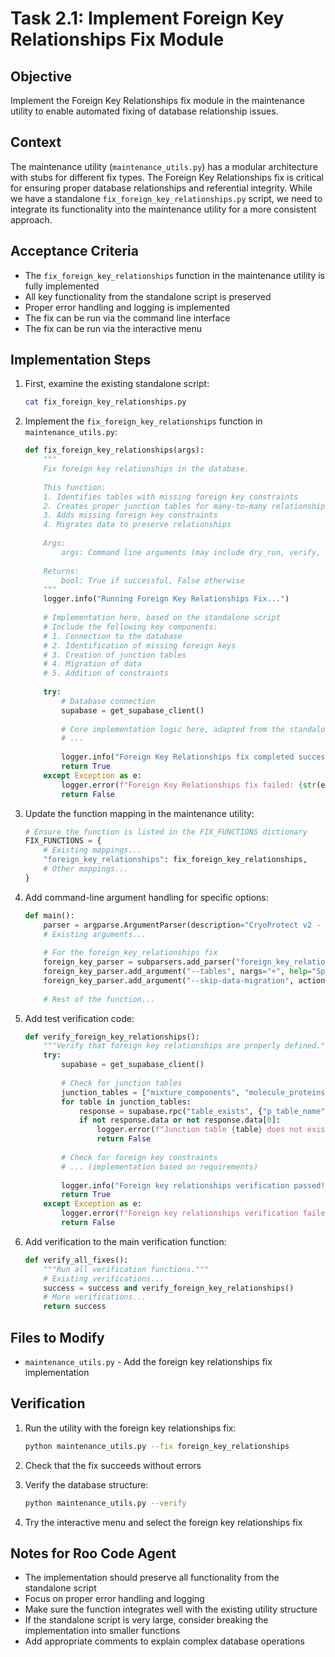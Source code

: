 # Task 2.1: Implement Foreign Key Relationships Fix Module

## Objective
Implement the Foreign Key Relationships fix module in the maintenance utility to enable automated fixing of database relationship issues.

## Context
The maintenance utility (`maintenance_utils.py`) has a modular architecture with stubs for different fix types. The Foreign Key Relationships fix is critical for ensuring proper database relationships and referential integrity. While we have a standalone `fix_foreign_key_relationships.py` script, we need to integrate its functionality into the maintenance utility for a more consistent approach.

## Acceptance Criteria
- The `fix_foreign_key_relationships` function in the maintenance utility is fully implemented
- All key functionality from the standalone script is preserved
- Proper error handling and logging is implemented
- The fix can be run via the command line interface
- The fix can be run via the interactive menu

## Implementation Steps

1. First, examine the existing standalone script:
   ```bash
   cat fix_foreign_key_relationships.py
   ```

2. Implement the `fix_foreign_key_relationships` function in `maintenance_utils.py`:
   ```python
   def fix_foreign_key_relationships(args):
       """
       Fix foreign key relationships in the database.
       
       This function:
       1. Identifies tables with missing foreign key constraints
       2. Creates proper junction tables for many-to-many relationships
       3. Adds missing foreign key constraints
       4. Migrates data to preserve relationships
       
       Args:
           args: Command line arguments (may include dry_run, verify, etc.)
       
       Returns:
           bool: True if successful, False otherwise
       """
       logger.info("Running Foreign Key Relationships Fix...")
       
       # Implementation here, based on the standalone script
       # Include the following key components:
       # 1. Connection to the database
       # 2. Identification of missing foreign keys
       # 3. Creation of junction tables
       # 4. Migration of data
       # 5. Addition of constraints
       
       try:
           # Database connection
           supabase = get_supabase_client()
           
           # Core implementation logic here, adapted from the standalone script
           # ...
           
           logger.info("Foreign Key Relationships fix completed successfully!")
           return True
       except Exception as e:
           logger.error(f"Foreign Key Relationships fix failed: {str(e)}", exc_info=True)
           return False
   ```

3. Update the function mapping in the maintenance utility:
   ```python
   # Ensure the function is listed in the FIX_FUNCTIONS dictionary
   FIX_FUNCTIONS = {
       # Existing mappings...
       "foreign_key_relationships": fix_foreign_key_relationships,
       # Other mappings...
   }
   ```

4. Add command-line argument handling for specific options:
   ```python
   def main():
       parser = argparse.ArgumentParser(description="CryoProtect v2 - Maintenance Utility")
       # Existing arguments...
       
       # For the foreign_key_relationships fix
       foreign_key_parser = subparsers.add_parser("foreign_key_relationships", help="Fix foreign key relationships")
       foreign_key_parser.add_argument("--tables", nargs="+", help="Specific tables to fix (optional)")
       foreign_key_parser.add_argument("--skip-data-migration", action="store_true", help="Skip data migration steps")
       
       # Rest of the function...
   ```

5. Add test verification code:
   ```python
   def verify_foreign_key_relationships():
       """Verify that foreign key relationships are properly defined."""
       try:
           supabase = get_supabase_client()
           
           # Check for junction tables
           junction_tables = ["mixture_components", "molecule_proteins", "molecule_experiments"]
           for table in junction_tables:
               response = supabase.rpc("table_exists", {"p_table_name": table}).execute()
               if not response.data or not response.data[0]:
                   logger.error(f"Junction table {table} does not exist")
                   return False
           
           # Check for foreign key constraints
           # ... (implementation based on requirements)
           
           logger.info("Foreign key relationships verification passed!")
           return True
       except Exception as e:
           logger.error(f"Foreign key relationships verification failed: {str(e)}", exc_info=True)
           return False
   ```

6. Add verification to the main verification function:
   ```python
   def verify_all_fixes():
       """Run all verification functions."""
       # Existing verifications...
       success = success and verify_foreign_key_relationships()
       # More verifications...
       return success
   ```

## Files to Modify
- `maintenance_utils.py` - Add the foreign key relationships fix implementation

## Verification
1. Run the utility with the foreign key relationships fix:
   ```bash
   python maintenance_utils.py --fix foreign_key_relationships
   ```

2. Check that the fix succeeds without errors

3. Verify the database structure:
   ```bash
   python maintenance_utils.py --verify
   ```

4. Try the interactive menu and select the foreign key relationships fix

## Notes for Roo Code Agent
- The implementation should preserve all functionality from the standalone script
- Focus on proper error handling and logging
- Make sure the function integrates well with the existing utility structure
- If the standalone script is very large, consider breaking the implementation into smaller functions
- Add appropriate comments to explain complex database operations